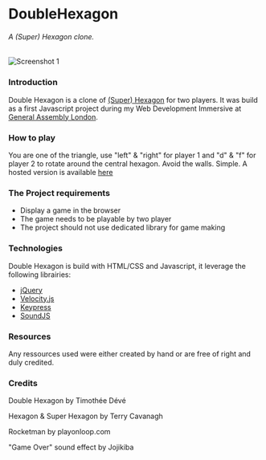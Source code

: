 # DoubleHexagon
###### A (Super) Hexagon clone.

![Screenshot 1](http://timdeve.github.io/Hosting/img/Double%20Hexagon/Screenshot1.jpg)

### Introduction
Double Hexagon is a clone of [(Super) Hexagon](http://terrycavanaghgames.com/hexagon/) for two players. It was build as a first Javascript project during my Web Development Immersive at [General Assembly London](https://generalassemb.ly/). 

### How to play
You are one of the triangle, use "left" & "right" for player 1 and "d" & "f" for player 2 to rotate around the central hexagon. Avoid the walls. Simple. A hosted version is available [here](http://doublehexagon.do.timdeve.com/)

### The Project requirements
* Display a game in the browser
* The game needs to be playable by two player
* The project should not use dedicated library for game making

### Technologies
Double Hexagon is build with HTML/CSS and Javascript, it leverage the following librairies:

* [jQuery](https://jquery.com/)
* [Velocity.js](http://julian.com/research/velocity/)
* [Keypress](https://dmauro.github.io/Keypress/)
* [SoundJS](http://createjs.com/soundjs)

### Resources
Any ressources used were either created by hand or are free of right and duly credited.

### Credits
Double Hexagon by Timothée Dévé

Hexagon & Super Hexagon by Terry Cavanagh

Rocketman by playonloop.com

"Game Over" sound effect by Jojikiba
